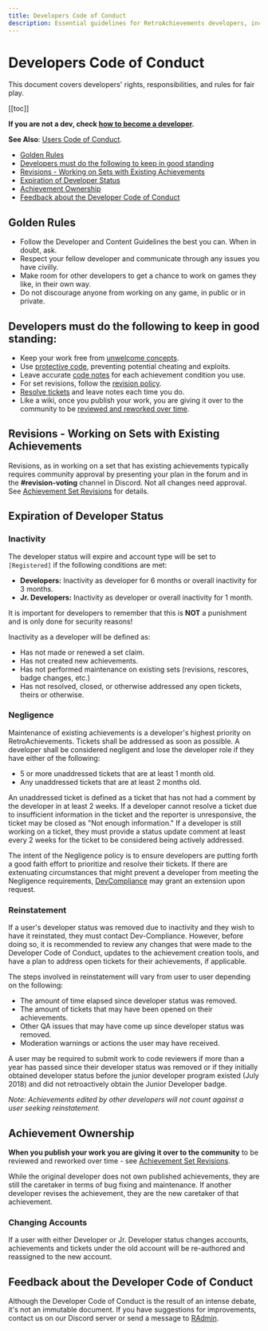 ```yaml
---
title: Developers Code of Conduct
description: Essential guidelines for RetroAchievements developers, including responsibilities, rules for fair play, and steps to maintain good standing in the community.
---
```


# Developers Code of Conduct

This document covers developers' rights, responsibilities, and rules for fair play.

[[toc]]

**If you are not a dev, check [how to become a developer](/developer-docs/how-to-become-an-achievement-developer).**

**See Also**: [Users Code of Conduct](/guidelines/users/code-of-conduct).

- [Golden Rules](#golden-rules)
- [Developers must do the following to keep in good standing](#developers-must-do-the-following-to-keep-in-good-standing)
- [Revisions - Working on Sets with Existing Achievements](#revisions---working-on-sets-with-existing-achievements)
- [Expiration of Developer Status](#expiration-of-developer-status)
- [Achievement Ownership](#achievement-ownership)
- [Feedback about the Developer Code of Conduct](#feedback-about-the-developer-code-of-conduct)

## Golden Rules

- Follow the Developer and Content Guidelines the best you can. When in doubt, ask.
- Respect your fellow developer and communicate through any issues you have civilly.
- Make room for other developers to get a chance to work on games they like, in their own way.
- Do not discourage anyone from working on any game, in public or in private.

## Developers must do the following to keep in good standing:

- Keep your work free from [unwelcome concepts](/guidelines/content/unwelcome-concepts).
- Use [protective code](/guidelines/content/achievement-set-requirements), preventing potential cheating and exploits.
- Leave accurate [code notes](/guidelines/content/code-notes) for each achievement condition you use.
- For set revisions, follow the [revision policy](/guidelines/content/achievement-set-revisions).
- [Resolve tickets](/guidelines/developers/handling-tickets) and leave notes each time you do.
- Like a wiki, once you publish your work, you are giving it over to the community to be [reviewed and reworked over time](#achievement-ownership).

## Revisions - Working on Sets with Existing Achievements

Revisions, as in working on a set that has existing achievements typically requires community approval by presenting your plan in the forum and in the **#revision-voting** channel in Discord. Not all changes need approval. See [Achievement Set Revisions](/guidelines/content/achievement-set-revisions) for details.

## Expiration of Developer Status

### Inactivity

The developer status will expire and account type will be set to `[Registered]` if the following conditions are met:

- **Developers:** Inactivity as developer for 6 months or overall inactivity for 3 months.
- **Jr. Developers:** Inactivity as developer or overall inactivity for 1 month.

It is important for developers to remember that this is **NOT** a punishment and is only done for security reasons!

Inactivity as a developer will be defined as:

- Has not made or renewed a set claim.
- Has not created new achievements.
- Has not performed maintenance on existing sets (revisions, rescores, badge changes, etc.)
- Has not resolved, closed, or otherwise addressed any open tickets, theirs or otherwise.

### Negligence

Maintenance of existing achievements is a developer's highest priority on RetroAchievements. Tickets shall be addressed as soon as possible. A developer shall be considered negligent and lose the developer role if they have either of the following:

- 5 or more unaddressed tickets that are at least 1 month old.
- Any unaddressed tickets that are at least 2 months old.

An unaddressed ticket is defined as a ticket that has not had a comment by the developer in at least 2 weeks. If a developer cannot resolve a ticket due to insufficient information in the ticket and the reporter is unresponsive, the ticket may be closed as "Not enough information." If a developer is still working on a ticket, they must provide a status update comment at least every 2 weeks for the ticket to be considered being actively addressed.

The intent of the Negligence policy is to ensure developers are putting forth a good faith effort to prioritize and resolve their tickets. If there are extenuating circumstances that might prevent a developer from meeting the Negligence requirements, [DevCompliance](https://retroachievements.org/messages/create?to=DevCompliance) may grant an extension upon request.

### Reinstatement

If a user's developer status was removed due to inactivity and they wish to have it reinstated, they must contact Dev-Compliance. However, before doing so, it is recommended to review any changes that were made to the Developer Code of Conduct, updates to the achievement creation tools, and have a plan to address open tickets for their achievements, if applicable.

The steps involved in reinstatement will vary from user to user depending on the following:

- The amount of time elapsed since developer status was removed.
- The amount of tickets that may have been opened on their achievements.
- Other QA issues that may have come up since developer status was removed.
- Moderation warnings or actions the user may have received.

A user may be required to submit work to code reviewers if more than a year has passed since their developer status was removed or if they initially obtained developer status before the junior developer program existed (July 2018) and did not retroactively obtain the Junior Developer badge.

_Note: Achievements edited by other developers will not count against a user seeking reinstatement._

## Achievement Ownership

**When you publish your work you are giving it over to the community** to be reviewed and reworked over time - see [Achievement Set Revisions](/guidelines/content/achievement-set-revisions).

While the original developer does not own published achievements, they are still the caretaker in terms of bug fixing and maintenance. If another developer revises the achievement, they are the new caretaker of that achievement.

### Changing Accounts

If a user with either Developer or Jr. Developer status changes accounts, achievements and tickets under the old account will be re-authored and reassigned to the new account.

## Feedback about the Developer Code of Conduct

Although the Developer Code of Conduct is the result of an intense debate, it's not an immutable document. If you have suggestions for improvements, contact us on our Discord server or send a message to [RAdmin](https://retroachievements.org/user/RAdmin).
